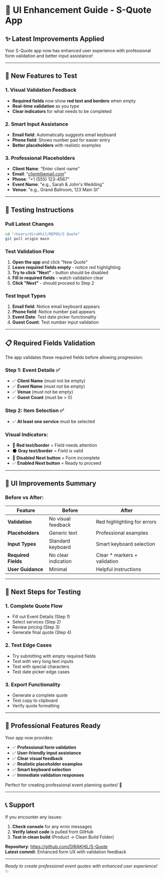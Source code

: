 # 🎨 UI Enhancement Guide - S-Quote App

## ✨ Latest Improvements Applied

Your S-Quote app now has enhanced user experience with professional form validation and better input assistance!

---

## 🎯 New Features to Test

### 1. **Visual Validation Feedback**
- **Required fields** now show **red text and borders** when empty
- **Real-time validation** as you type
- **Clear indicators** for what needs to be completed

### 2. **Smart Input Assistance**
- **Email field**: Automatically suggests email keyboard
- **Phone field**: Shows number pad for easier entry
- **Better placeholders** with realistic examples

### 3. **Professional Placeholders**
- **Client Name**: "Enter client name"
- **Email**: "client@email.com" 
- **Phone**: "+1 (555) 123-4567"
- **Event Name**: "e.g., Sarah & John's Wedding"
- **Venue**: "e.g., Grand Ballroom, 123 Main St"

---

## 🧪 Testing Instructions

### Pull Latest Changes
```bash
cd "/Users/dirakhil/REPOS/S Quote"
git pull origin main
```

### Test Validation Flow
1. **Open the app** and click "New Quote"
2. **Leave required fields empty** - notice red highlighting
3. **Try to click "Next"** - button should be disabled
4. **Fill in required fields** - watch validation clear
5. **Click "Next"** - should proceed to Step 2

### Test Input Types
1. **Email field**: Notice email keyboard appears
2. **Phone field**: Notice number pad appears
3. **Event Date**: Test date picker functionality
4. **Guest Count**: Test number input validation

---

## 📋 Required Fields Validation

The app validates these required fields before allowing progression:

### Step 1: Event Details ✅
- ✅ **Client Name** (must not be empty)
- ✅ **Event Name** (must not be empty)  
- ✅ **Venue** (must not be empty)
- ✅ **Guest Count** (must be > 0)

### Step 2: Item Selection ✅
- ✅ **At least one service** must be selected

### Visual Indicators:
- 🔴 **Red text/border** = Field needs attention
- ⚫ **Gray text/border** = Field is valid
- 🚫 **Disabled Next button** = Form incomplete
- ✅ **Enabled Next button** = Ready to proceed

---

## 🎨 UI Improvements Summary

### Before vs After:
| Feature | Before | After |
|---------|--------|-------|
| **Validation** | No visual feedback | Red highlighting for errors |
| **Placeholders** | Generic text | Professional examples |
| **Input Types** | Standard keyboard | Smart keyboard selection |
| **Required Fields** | No clear indication | Clear * markers + validation |
| **User Guidance** | Minimal | Helpful instructions |

---

## 🚀 Next Steps for Testing

### 1. **Complete Quote Flow**
- Fill out Event Details (Step 1)
- Select services (Step 2) 
- Review pricing (Step 3)
- Generate final quote (Step 4)

### 2. **Test Edge Cases**
- Try submitting with empty required fields
- Test with very long text inputs
- Test with special characters
- Test date picker edge cases

### 3. **Export Functionality**
- Generate a complete quote
- Test copy to clipboard
- Verify quote formatting

---

## 🎉 Professional Features Ready

Your app now provides:
- ✅ **Professional form validation**
- ✅ **User-friendly input assistance** 
- ✅ **Clear visual feedback**
- ✅ **Realistic placeholder examples**
- ✅ **Smart keyboard selection**
- ✅ **Immediate validation responses**

Perfect for creating professional event planning quotes! 🎊

---

## 📞 Support

If you encounter any issues:
1. **Check console** for any error messages
2. **Verify latest code** is pulled from GitHub
3. **Test in clean build** (Product → Clean Build Folder)

**Repository**: https://github.com/DIRAKHIL/S-Quote  
**Latest commit**: Enhanced form UX with validation feedback

---

*Ready to create professional event quotes with enhanced user experience!* ✨